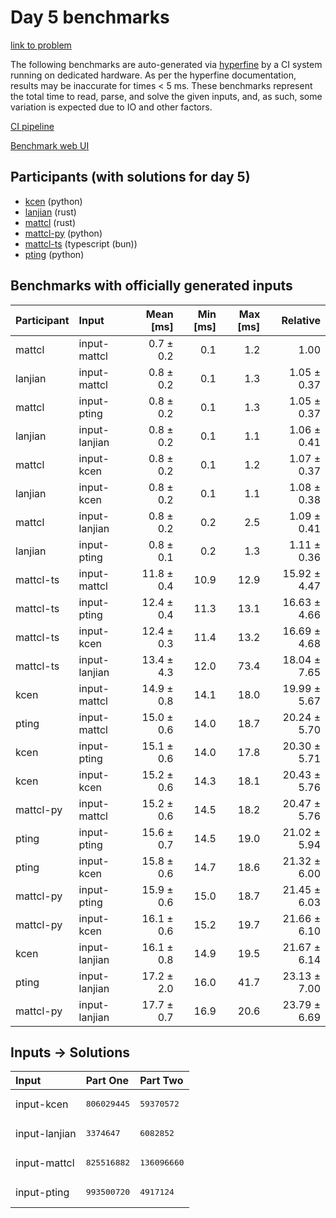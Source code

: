 # Day 5 benchmarks

[link to problem](https://adventofcode.com/2023/day/5)

The following benchmarks are auto-generated via
[hyperfine](https://github.com/sharkdp/hyperfine) by a CI system running on
dedicated hardware. As per the hyperfine documentation, results may be
inaccurate for times < 5 ms. These benchmarks represent the total time to read,
parse, and solve the given inputs, and, as such, some variation is expected due
to IO and other factors.

[CI pipeline](http://ci.papercode.net:8080/teams/main/pipelines/aoc2023)

[Benchmark web UI](https://aoc.ancalagon.black)


## Participants (with solutions for day 5)

- [kcen](https://github.com/kcen/aoc2023) (python)
- [lanjian](https://github.com/lanjian/aoc-2023) (rust)
- [mattcl](https://github.com/mattcl/aoc2023) (rust)
- [mattcl-py](https://github.com/mattcl/aoc2023-py) (python)
- [mattcl-ts](https://github.com/mattcl/aoc2023-js) (typescript (bun))
- [pting](https://github.com/pting/aoc2023) (python)


## Benchmarks with officially generated inputs

| Participant | Input | Mean [ms] | Min [ms] | Max [ms] | Relative |
|:---|:---|---:|---:|---:|---:|
| mattcl | input-mattcl | 0.7 ± 0.2 | 0.1 | 1.2 | 1.00 |
| lanjian | input-mattcl | 0.8 ± 0.2 | 0.1 | 1.3 | 1.05 ± 0.37 |
| mattcl | input-pting | 0.8 ± 0.2 | 0.1 | 1.3 | 1.05 ± 0.37 |
| lanjian | input-lanjian | 0.8 ± 0.2 | 0.1 | 1.1 | 1.06 ± 0.41 |
| mattcl | input-kcen | 0.8 ± 0.2 | 0.1 | 1.2 | 1.07 ± 0.37 |
| lanjian | input-kcen | 0.8 ± 0.2 | 0.1 | 1.1 | 1.08 ± 0.38 |
| mattcl | input-lanjian | 0.8 ± 0.2 | 0.2 | 2.5 | 1.09 ± 0.41 |
| lanjian | input-pting | 0.8 ± 0.1 | 0.2 | 1.3 | 1.11 ± 0.36 |
| mattcl-ts | input-mattcl | 11.8 ± 0.4 | 10.9 | 12.9 | 15.92 ± 4.47 |
| mattcl-ts | input-pting | 12.4 ± 0.4 | 11.3 | 13.1 | 16.63 ± 4.66 |
| mattcl-ts | input-kcen | 12.4 ± 0.3 | 11.4 | 13.2 | 16.69 ± 4.68 |
| mattcl-ts | input-lanjian | 13.4 ± 4.3 | 12.0 | 73.4 | 18.04 ± 7.65 |
| kcen | input-mattcl | 14.9 ± 0.8 | 14.1 | 18.0 | 19.99 ± 5.67 |
| pting | input-mattcl | 15.0 ± 0.6 | 14.0 | 18.7 | 20.24 ± 5.70 |
| kcen | input-pting | 15.1 ± 0.6 | 14.0 | 17.8 | 20.30 ± 5.71 |
| kcen | input-kcen | 15.2 ± 0.6 | 14.3 | 18.1 | 20.43 ± 5.76 |
| mattcl-py | input-mattcl | 15.2 ± 0.6 | 14.5 | 18.2 | 20.47 ± 5.76 |
| pting | input-pting | 15.6 ± 0.7 | 14.5 | 19.0 | 21.02 ± 5.94 |
| pting | input-kcen | 15.8 ± 0.6 | 14.7 | 18.6 | 21.32 ± 6.00 |
| mattcl-py | input-pting | 15.9 ± 0.6 | 15.0 | 18.7 | 21.45 ± 6.03 |
| mattcl-py | input-kcen | 16.1 ± 0.6 | 15.2 | 19.7 | 21.66 ± 6.10 |
| kcen | input-lanjian | 16.1 ± 0.8 | 14.9 | 19.5 | 21.67 ± 6.14 |
| pting | input-lanjian | 17.2 ± 2.0 | 16.0 | 41.7 | 23.13 ± 7.00 |
| mattcl-py | input-lanjian | 17.7 ± 0.7 | 16.9 | 20.6 | 23.79 ± 6.69 |


## Inputs -> Solutions

| Input | Part One | Part Two |
|:---|:---|:---|
|input-kcen|<pre>806029445</pre>|<pre>59370572</pre>|
|input-lanjian|<pre>3374647</pre>|<pre>6082852</pre>|
|input-mattcl|<pre>825516882</pre>|<pre>136096660</pre>|
|input-pting|<pre>993500720</pre>|<pre>4917124</pre>|